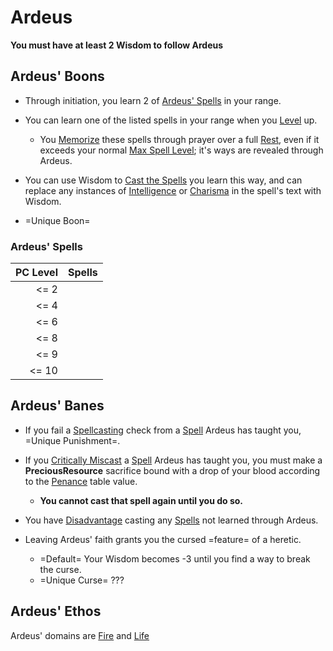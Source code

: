 # Ardeus
**You must have at least 2 Wisdom to follow Ardeus**
## Ardeus' Boons
- Through initiation, you learn 2 of [Ardeus' Spells](Ardeus%20Template.md#Ardeus'%20Spells) in your range.

- You can learn one of the listed spells in your range when you [Level](../../../../Player%20Characters/Derived%20Statistics/Level.md) up.
	- You [Memorize](../../../Spell%20Memorization.md) these spells through prayer over a full [Rest](../../../../Game%20Procedures/Resting.md), even if it exceeds your normal [Max Spell Level](../../../Spell%20Level.md); it's ways are revealed through Ardeus.

- You can use Wisdom to [Cast the Spells](../../../Spellcasting.md) you learn this way, and can replace any instances of [Intelligence](../../../../Player%20Characters/Chosen%20Statistics/Intelligence.md) or [Charisma](../../../../Player%20Characters/Chosen%20Statistics/Charisma.md) in the spell's text with Wisdom.

- =Unique Boon=
### Ardeus' Spells
| PC Level | Spells |
| -------: | ------ |
|   <=   2 |        |
|   <=   4 |        |
|   <=   6 |        |
|   <=   8 |        |
|   <=   9 |        |
|    <= 10 |        |
## Ardeus' Banes
- If you fail a [Spellcasting](../../../Spellcasting.md) check from a [Spell](../../../Spells.md) Ardeus has taught you, =Unique Punishment=.

- If you [Critically Miscast](../../../../Game%20Procedures/Dice%20Rolls/Critical%20Miscast.md) a [Spell](../../../Spells.md) Ardeus has taught you, you must make a **PreciousResource** sacrifice bound with a drop of your blood according to the [Penance](../../../../Game%20Procedures/Dice%20Rolls/Critical%20Miscast#Penance%20Sacrifice%20Value) table value.
	- **You cannot cast that spell again until you do so.**

- You have [Disadvantage](../../../../Game%20Procedures/Dice%20Rolls/Disadvantage.md) casting any [Spells](../../../Spells.md) not learned through Ardeus.

- Leaving Ardeus' faith grants you the cursed =feature= of a heretic.
	- =Default= Your Wisdom becomes -3 until you find a way to break the curse.
	- =Unique Curse= ???

## Ardeus' Ethos
Ardeus' domains are [Fire](../../../Spell%20Domains/Fire.md) and [Life](../../../Spell%20Domains/Life.md)
